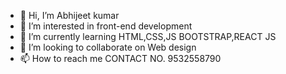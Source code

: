 - 👋 Hi, I’m Abhijeet kumar
- 👀 I’m interested in front-end development
- 🌱 I’m currently learning HTML,CSS,JS BOOTSTRAP,REACT JS
- 💞️ I’m looking to collaborate on Web design
- 📫 How to reach me CONTACT NO. 9532558790

<!---
IamAbhijeetkumar/IamAbhijeetkumar is a ✨ special ✨ repository because its `README.md` (this file) appears on your GitHub profile.
You can click the Preview link to take a look at your changes.
--->
